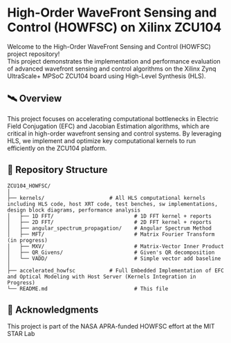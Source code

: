 # High-Order WaveFront Sensing and Control (HOWFSC) on Xilinx ZCU104

Welcome to the High-Order WaveFront Sensing and Control (HOWFSC) project repository!  
This project demonstrates the implementation and performance evaluation of advanced wavefront sensing and control algorithms on the Xilinx Zynq UltraScale+ MPSoC ZCU104 board using High-Level Synthesis (HLS).


## 🛰️ Overview

This project focuses on accelerating computational bottlenecks in Electric Field Conjugation (EFC) and Jacobian Estimation algorithms, which are critical in high-order wavefront sensing and control systems. By leveraging HLS, we implement and optimize key computational kernels to run efficiently on the ZCU104 platform.



## 📁 Repository Structure

```text
ZCU104_HOWFSC/
│
├── kernels/                     # All HLS computational kernels including HLS code, host XRT code, test benches, sw implementations, design block diagrams, performance analysis
│   ├── 1D FFT/                          # 1D FFT kernel + reports
│   ├── 2D FFT/                          # 2D FFT kernel + reports
│   ├── angular_spectrum_propagation/    # Angular Spectrum Method
│   ├── MFT/                             # Matrix Fourier Transform  (in progress)
│   ├── MXV/                             # Matrix-Vector Inner Product
│   ├── QR_Givens/                       # Given's QR decomposition
│   └── VADD/                            # Simple vector add baseline
│
├── accelerated_howfsc           # Full Embedded Implementation of EFC and Optical Modeling with Host Server (Kernels Integration in Progress)
└── README.md                            # This file
```


## 👏 Acknowledgments
This project is part of the NASA APRA-funded HOWFSC effort at the MIT STAR Lab
